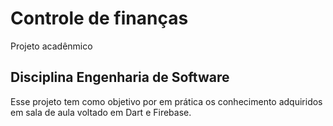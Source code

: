 # Controle de finanças

Projeto acadênmico

## Disciplina Engenharia de Software

Esse projeto tem como objetivo por em prática os conhecimento adquiridos em 
sala de aula voltado em Dart e Firebase.
